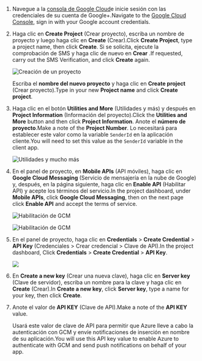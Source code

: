 
1. <span data-ttu-id="81cb8-101">Navegue a la [consola de Google Cloud](https://console.developers.google.com/project)e inicie sesión con las credenciales de su cuenta de Google+.</span><span class="sxs-lookup"><span data-stu-id="81cb8-101">Navigate to the [Google Cloud Console](https://console.developers.google.com/project), sign in with your Google account credentials.</span></span> 
2. <span data-ttu-id="81cb8-102">Haga clic en **Create Project** (Crear proyecto), escriba un nombre de proyecto y luego haga clic en **Create** (Crear).</span><span class="sxs-lookup"><span data-stu-id="81cb8-102">Click **Create Project**, type a project name, then click **Create**.</span></span> <span data-ttu-id="81cb8-103">Si se solicita, ejecute la comprobación de SMS y haga clic de nuevo en **Crear** .</span><span class="sxs-lookup"><span data-stu-id="81cb8-103">If requested, carry out the SMS Verification, and click **Create** again.</span></span>
   
    ![Creación de un proyecto](./media/mobile-services-enable-google-cloud-messaging/mobile-services-google-new-project.png)   
   
     <span data-ttu-id="81cb8-105">Escriba el **nombre del nuevo proyecto** y haga clic en **Create project** (Crear proyecto).</span><span class="sxs-lookup"><span data-stu-id="81cb8-105">Type in your new **Project name** and click **Create project**.</span></span>
3. <span data-ttu-id="81cb8-106">Haga clic en el botón **Utilities and More** (Utilidades y más) y después en **Project Information** (Información del proyecto).</span><span class="sxs-lookup"><span data-stu-id="81cb8-106">Click the **Utilities and More** button and then click **Project Information**.</span></span> <span data-ttu-id="81cb8-107">Anote el **número de proyecto**.</span><span class="sxs-lookup"><span data-stu-id="81cb8-107">Make a note of the **Project Number**.</span></span> <span data-ttu-id="81cb8-108">Lo necesitará para establecer este valor como la variable `SenderId` en la aplicación cliente.</span><span class="sxs-lookup"><span data-stu-id="81cb8-108">You will need to set this value as the `SenderId` variable in the client app.</span></span>
   
    ![Utilidades y mucho más](./media/mobile-services-enable-google-cloud-messaging/notification-hubs-utilities-and-more.png)
4. <span data-ttu-id="81cb8-110">En el panel de proyecto, en **Mobile APIs** (API móviles), haga clic en **Google Cloud Messaging** (Servicio de mensajería en la nube de Google) y, después, en la página siguiente, haga clic en **Enable API** (Habilitar API) y acepte los términos del servicio.</span><span class="sxs-lookup"><span data-stu-id="81cb8-110">In the project dashboard, under **Mobile APIs**, click **Google Cloud Messaging**, then on the next page click **Enable API** and accept the terms of service.</span></span> 
   
    ![Habilitación de GCM](./media/mobile-services-enable-google-cloud-messaging/enable-GCM.png)
   
    ![Habilitación de GCM](./media/mobile-services-enable-google-cloud-messaging/enable-gcm-2.png) 
5. <span data-ttu-id="81cb8-113">En el panel de proyecto, haga clic en **Credentials** > **Create Credential** > **API Key** (Credenciales > Crear credencial > Clave de API).</span><span class="sxs-lookup"><span data-stu-id="81cb8-113">In the project dashboard, Click **Credentials** > **Create Credential** > **API Key**.</span></span> 
   
    ![](./media/mobile-services-enable-google-cloud-messaging/mobile-services-google-create-server-key.png)
6. <span data-ttu-id="81cb8-114">En **Create a new key** (Crear una nueva clave), haga clic en **Server key** (Clave de servidor), escriba un nombre para la clave y haga clic en **Create** (Crear).</span><span class="sxs-lookup"><span data-stu-id="81cb8-114">In **Create a new key**, click **Server key**, type a name for your key, then click **Create**.</span></span>
7. <span data-ttu-id="81cb8-115">Anote el valor de **API KEY** (Clave de API).</span><span class="sxs-lookup"><span data-stu-id="81cb8-115">Make a note of the **API KEY** value.</span></span>
   
    <span data-ttu-id="81cb8-116">Usará este valor de clave de API para permitir que Azure lleve a cabo la autenticación con GCM y envíe notificaciones de inserción en nombre de su aplicación.</span><span class="sxs-lookup"><span data-stu-id="81cb8-116">You will use this API key value to enable Azure to authenticate with GCM and send push notifications on behalf of your app.</span></span>

